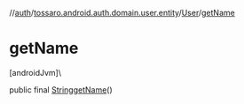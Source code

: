//[auth](../../../index.md)/[tossaro.android.auth.domain.user.entity](../index.md)/[User](index.md)/[getName](get-name.md)

# getName

[androidJvm]\

public final [String](https://developer.android.com/reference/kotlin/java/lang/String.html)[getName](get-name.md)()
